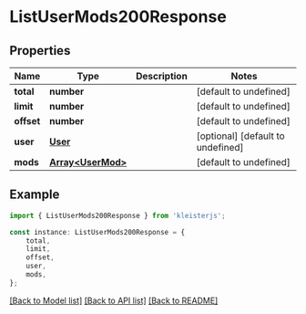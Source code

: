 # ListUserMods200Response


## Properties

Name | Type | Description | Notes
------------ | ------------- | ------------- | -------------
**total** | **number** |  | [default to undefined]
**limit** | **number** |  | [default to undefined]
**offset** | **number** |  | [default to undefined]
**user** | [**User**](User.md) |  | [optional] [default to undefined]
**mods** | [**Array&lt;UserMod&gt;**](UserMod.md) |  | [default to undefined]

## Example

```typescript
import { ListUserMods200Response } from 'kleisterjs';

const instance: ListUserMods200Response = {
    total,
    limit,
    offset,
    user,
    mods,
};
```

[[Back to Model list]](../README.md#documentation-for-models) [[Back to API list]](../README.md#documentation-for-api-endpoints) [[Back to README]](../README.md)
